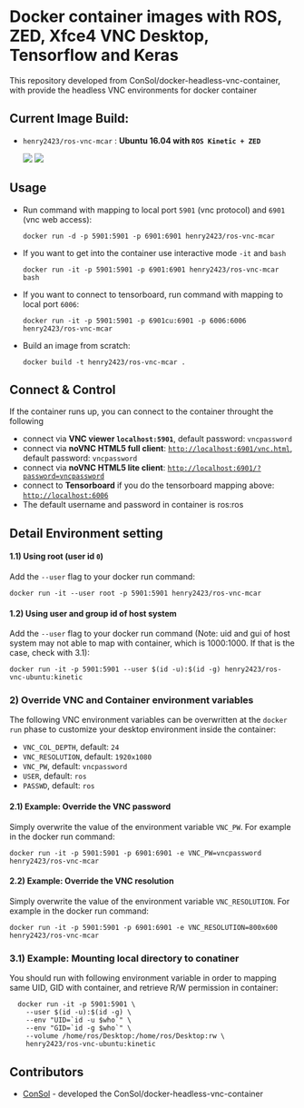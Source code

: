 # Docker container images with ROS, ZED, Xfce4 VNC Desktop, Tensorflow and Keras

This repository developed from ConSol/docker-headless-vnc-container, with provide the headless VNC environments for docker container

## Current Image Build:
* `henry2423/ros-vnc-mcar` : __Ubuntu 16.04 with `ROS Kinetic + ZED`__

  [![](https://images.microbadger.com/badges/version/henry2423/ros-vnc-mcar.svg)](https://hub.docker.com/r/henry2423/ros-vnc-mcar/) [![](https://images.microbadger.com/badges/image/henry2423/ros-vnc-mcar.svg)](https://microbadger.com/images/henry2423/ros-vnc-mcar)

## Usage
- Run command with mapping to local port `5901` (vnc protocol) and `6901` (vnc web access):

      docker run -d -p 5901:5901 -p 6901:6901 henry2423/ros-vnc-mcar

- If you want to get into the container use interactive mode `-it` and `bash`
      
      docker run -it -p 5901:5901 -p 6901:6901 henry2423/ros-vnc-mcar bash

- If you want to connect to tensorboard, run command with mapping to local port `6006`:
      
      docker run -it -p 5901:5901 -p 6901cu:6901 -p 6006:6006 henry2423/ros-vnc-mcar

- Build an image from scratch:

      docker build -t henry2423/ros-vnc-mcar .

## Connect & Control
If the container runs up, you can connect to the container throught the following 
* connect via __VNC viewer `localhost:5901`__, default password: `vncpassword`
* connect via __noVNC HTML5 full client__: [`http://localhost:6901/vnc.html`](http://localhost:6901/vnc.html), default password: `vncpassword` 
* connect via __noVNC HTML5 lite client__: [`http://localhost:6901/?password=vncpassword`](http://localhost:6901/?password=vncpassword) 
* connect to __Tensorboard__ if you do the tensorboard mapping above: [`http://localhost:6006`](http://localhost:6006)
* The default username and password in container is ros:ros

## Detail Environment setting

#### 1.1) Using root (user id `0`)
Add the `--user` flag to your docker run command:

    docker run -it --user root -p 5901:5901 henry2423/ros-vnc-mcar

#### 1.2) Using user and group id of host system
Add the `--user` flag to your docker run command (Note: uid and gui of host system may not able to map with container, which is 1000:1000. If that is the case, check with 3.1):

    docker run -it -p 5901:5901 --user $(id -u):$(id -g) henry2423/ros-vnc-ubuntu:kinetic

### 2) Override VNC and Container environment variables
The following VNC environment variables can be overwritten at the `docker run` phase to customize your desktop environment inside the container:
* `VNC_COL_DEPTH`, default: `24`
* `VNC_RESOLUTION`, default: `1920x1080`
* `VNC_PW`, default: `vncpassword`
* `USER`, default: `ros`
* `PASSWD`, default: `ros`

#### 2.1) Example: Override the VNC password
Simply overwrite the value of the environment variable `VNC_PW`. For example in
the docker run command:

    docker run -it -p 5901:5901 -p 6901:6901 -e VNC_PW=vncpassword henry2423/ros-vnc-mcar

#### 2.2) Example: Override the VNC resolution
Simply overwrite the value of the environment variable `VNC_RESOLUTION`. For example in
the docker run command:

    docker run -it -p 5901:5901 -p 6901:6901 -e VNC_RESOLUTION=800x600 henry2423/ros-vnc-mcar

### 3.1) Example: Mounting local directory to conatiner
You should run with following environment variable in order to mapping same UID, GID with container, and retrieve R/W permission in container:

      docker run -it -p 5901:5901 \
        --user $(id -u):$(id -g) \
        --env "UID=`id -u $who`" \
        --env "GID=`id -g $who`" \
        --volume /home/ros/Desktop:/home/ros/Desktop:rw \
        henry2423/ros-vnc-ubuntu:kinetic


## Contributors

* [ConSol](https://github.com/ConSol/docker-headless-vnc-container) - developed the ConSol/docker-headless-vnc-container
